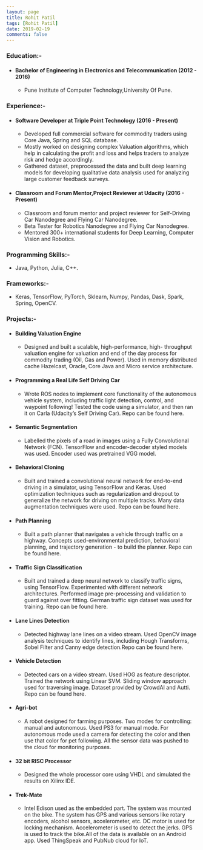 ```yaml
---
layout: page
title: Rohit Patil
tags: [Rohit Patil]
date: 2019-02-19
comments: false
---
```


### Education:-
* ####  Bachelor of Engineering in Electronics and Telecommunication (2012 - 2016)
    * Pune Institute of Computer Technology,University Of Pune.


### Experience:-
* #### Software Developer at Triple Point Technology (2016 - Present)
    * Developed full commercial software for commodity traders using Core Java, Spring and SQL database.
    * Mostly worked on designing complex Valuation algorithms, which help in calculating the profit and loss and helps traders to analyze risk and hedge accordingly.
    * Gathered dataset, preprocessed the data and built deep learning models for developing qualitative data analysis used for analyzing large customer feedback surveys.

* #### Classroom and Forum Mentor,Project Reviewer at Udacity (2016 - Present)
    * Classroom and forum mentor and project reviewer for Self-Driving Car Nanodegree and Flying Car Nanodegree.
    * Beta Tester for Robotics Nanodegree and Flying Car Nanodegree.
    * Mentored 300+ international students for Deep Learning, Computer Vision and Robotics.


### Programming Skills:-

*   Java, Python, Julia, C++.

### Frameworks:-

*   Keras, TensorFlow, PyTorch, Sklearn, Numpy, Pandas, Dask, Spark, Spring, OpenCV.


### Projects:-

* #### Building Valuation Engine
    * Designed and built a scalable, high-performance, high- throughput valuation engine for valuation and end of the day process for commodity trading (Oil, Gas and Power). Used in memory distributed cache Hazelcast, Oracle, Core Java and Micro service architecture.
* #### Programming a Real Life Self Driving Car
    * Wrote ROS nodes to implement core functionality of the autonomous vehicle system, including traffic light detection, control, and waypoint following! Tested the code using a simulator, and then ran it on Carla (Udacity’s Self Driving Car). Repo can be found here.
* #### Semantic Segmentation
    * Labelled the pixels of a road in images using a Fully Convolutional Network (FCN). TensorFlow and encoder-decoder styled models was used. Encoder used was pretrained VGG model.
* #### Behavioral Cloning
    * Built and trained a convolutional neural network for end-to-end driving in a simulator, using TensorFlow and Keras. Used optimization techniques such as regularization and dropout to generalize the network for driving on multiple tracks. Many data augmentation techniques were used. Repo can be found here.
* #### Path Planning
    *  Built a path planner that navigates a vehicle through traffic on a highway. Concepts used-environmental prediction, behavioral planning, and trajectory generation - to build the planner. Repo can be found here.
* #### Traffic Sign Classification
    * Built and trained a deep neural network to classify traffic signs, using TensorFlow. Experimented with different network architectures. Performed image pre-processing and validation to guard against over fitting. German traffic sign dataset was used for training. Repo can be found here.
* #### Lane Lines Detection
    * Detected highway lane lines on a video stream. Used OpenCV image analysis techniques to identify lines, including Hough Transforms, Sobel Filter and Canny edge detection.Repo can be found here.
* #### Vehicle Detection
    * Detected cars on a video stream. Used HOG as feature descriptor. Trained the network using Linear SVM. Sliding window approach used for traversing image. Dataset provided by CrowdAI and Autti. Repo can be found here.
* #### Agri-bot
    * A robot designed for farming purposes. Two modes for controlling: manual and autonomous. Used PS3 for manual mode. For autonomous mode used a camera for detecting the color and then use that color for pet following. All the sensor data was pushed to the cloud for monitoring purposes.
* #### 32 bit RISC Processor
    * Designed the whole processor core using VHDL and simulated the results on Xilinx IDE.
* #### Trek-Mate
    * Intel Edison used as the embedded part. The system was mounted on the bike. The system has GPS and various sensors like rotary encoders, alcohol sensors, accelerometer, etc. DC motor is used for locking mechanism. Accelerometer is used to detect the jerks. GPS is used to track the bike.All of the data is available on an Android app. Used ThingSpeak and PubNub cloud for IoT.